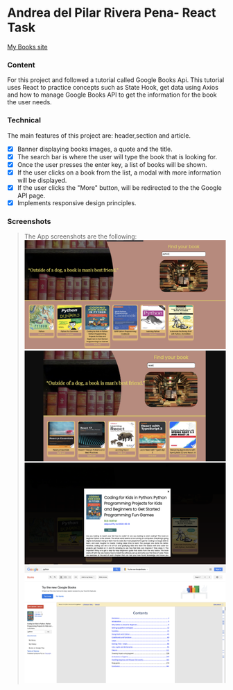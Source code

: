 #  Andrea del Pilar Rivera Pena- React Task

[My Books site]( https://adorable-kangaroo-e933a4.netlify.app/)

### Content
For this project and followed a tutorial called Google Books Api. This tutorial uses React to practice concepts such as State Hook, get data using Axios and how to manage Google Books API to get the information for the book the user needs.
### Technical
The main features of this project are:
 header,section and article.
- [x] Banner displaying books images, a quote and the title.
- [x] The search bar is where the user will type the book that is looking for.
- [x] Once the user presses the enter key, a list of books will be shown.
- [x] If the user clicks on a book from the list, a modal with more information will be displayed.
- [x] If the user clicks the "More" button, will be redirected to the the Google API page.
- [x] Implements responsive design principles.

### Screenshots
>The App screenshots are the following:
![Banner Page](./public/images/books_python1.png)
![List of books](./public/images/python2.png)
![Book's Modal](./public/images/python_modal.png)
![Book's Summary](./public/images/python3.png)


